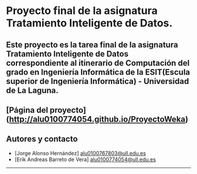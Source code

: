 # Proyecto final de la asignatura Tratamiento Inteligente de Datos.
Este proyecto es la tarea final de la asignatura Tratamiento Inteligente de Datos
correspondiente al itinerario de Computación del grado en Ingeniería Informática
de la ESIT(Escula superior de Ingeniería Informática) - Universidad de La Laguna.
---

[Página del proyecto] (http://alu0100774054.github.io/ProyectoWeka)
---

## Autores y contacto

+ [Jorge Alonso Hernández] alu0100767803@ull.edu.es
+ [Erik Andreas Barreto de Vera] alu0100774054@ull.edu.es

---
